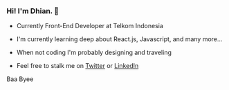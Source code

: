 ### Hi! I'm Dhian. 👋

- Currently Front-End Developer at Telkom Indonesia

- I'm currently learning deep about React.js, Javascript, and many more...

- When not coding I'm probably designing and traveling

- Feel free to stalk me on [Twitter](https://twitter.com/dhianharyonoo) or [LinkedIn](www.linkedin.com/in/dhian-haryono)

Baa Byee
